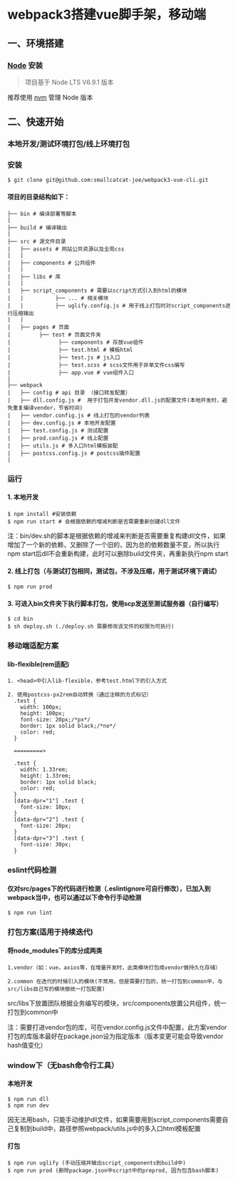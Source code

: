 # webpack3搭建vue脚手架，移动端

## 一、环境搭建
### [Node](https://nodejs.org/) 安装

> 项目基于 Node LTS V6.9.1 版本

推荐使用 [nvm](https://github.com/creationix/nvm) 管理 Node 版本

## 二、快速开始

### 本地开发/测试环境打包/线上环境打包

### 安装

```shell
$ git clone git@github.com:smallcatcat-joe/webpack3-vue-cli.git
```

#### 项目的目录结构如下：
```shell
├── bin # 编译部署等脚本
|
├── build # 编译输出
|
├── src # 源文件目录
|   ├── assets # 网站公共资源以及全局css
|   |
|   ├── components # 公共组件
|   |
|   ├── libs # 库
|   |
|   ├── script_components # 需要以script方式引入到html的模块
|   |          ├── ... # 相关模块
|   |          ├── uglify.config.js # 用于线上打包时对script_components进行压缩输出
|   |
|   ├── pages # 页面
|         ├── test # 页面文件夹
|               ├── components # 存放vue组件
|               ├── test.html # 模板html
|               ├── test.js # js入口
|               ├── test.scss # scss文件用于非单文件css编写
|               ├── app.vue # vue组件入口
|
├── webpack
|   ├── config # api 目录 （接口转发配置）
|   ├── dll.config.js #  用于打包开发vendor.dll.js的配置文件(本地开发时，避免重复编译vendor，节省时间)
|   ├── vendor.config.js # 线上打包的vendor列表
|   ├── dev.config.js # 本地开发配置
|   ├── test.config.js # 测试配置
|   ├── prod.config.js # 线上配置
|   ├── utils.js # 多入口html模板装配
|   ├── postcss.config.js # postcss插件配置
|
```

### 运行

#### 1. 本地开发

```
$ npm install #安装依赖
$ npm run start # 会根据依赖的增减判断是否需要重新创建dll文件
```

注：bin/dev.sh的脚本是根据依赖的增减来判断是否需要重复构建dll文件，如果增加了一个新的依赖，又删除了一个旧的，因为总的依赖数量不变，所以执行npm start后dll不会重新构建，此时可以删除build文件夹，再重新执行npm start


#### 2. 线上打包（与测试打包相同，测试包，不涉及压缩，用于测试环境下调试）

```
$ npm run prod
```

#### 3. 可进入bin文件夹下执行脚本打包，使用scp发送至测试服务器（自行编写）

```
$ cd bin
$ sh deploy.sh (./deploy.sh 需要修改该文件的权限为可执行)
```

### 移动端适配方案

#### lib-flexible(rem适配)

```
1. <head>中引入lib-flexible，参考test.html下的引入方式

2. 使用postcss-px2rem自动转换（通过注释的方式标记）
  .test {
    width: 100px;
    height: 100px;
    font-size: 20px;/*px*/
    border: 1px solid black;/*no*/
    color: red;
  }

  =========>

  .test {
    width: 1.33rem;
    height: 1.33rem;
    border: 1px solid black;
    color: red;
  }
  [data-dpr="1"] .test {
    font-size: 10px;
  }
  [data-dpr="2"] .test {
    font-size: 20px;
  }
  [data-dpr="3"] .test {
    font-size: 30px;
  }
```

### eslint代码检测

#### 仅对src/pages下的代码进行检测（.eslintignore可自行修改），已加入到webpack当中，也可以通过以下命令行手动检测

```
$ npm run lint
```

### 打包方案(适用于持续迭代)

#### 将node_modules下的库分成两类
```
1.vendor（如：vue，axios等，在增量开发时，此类模块打包成vendor做持久化存储）

2.common 在迭代的时候引入的模块(不常用，但是需要打包的，统一打包到common中，与src/libs自己写的模块做统一打包配置)
```
src/libs下放置团队根据业务编写的模块，src/components放置公共组件，统一打包到common中

注：需要打进vendor包的库，可在vendor.config.js文件中配置，此方案vendor打包的库版本最好在package.json设为指定版本（版本变更可能会导致vendor hash值变化）

### window下（无bash命令行工具）

#### 本地开发

```
$ npm run dll
$ npm run dev
```

因无法用bash，只能手动维护dll文件，如果需要用到script_components需要自己复制到build中，路径参照webpack/utils.js中的多入口html模板配置

#### 打包

```
$ npm run uglify (手动压缩并输出script_components到build中)
$ npm run prod (删除package.json中script中的preprod, 因为包含bash脚本)
```

